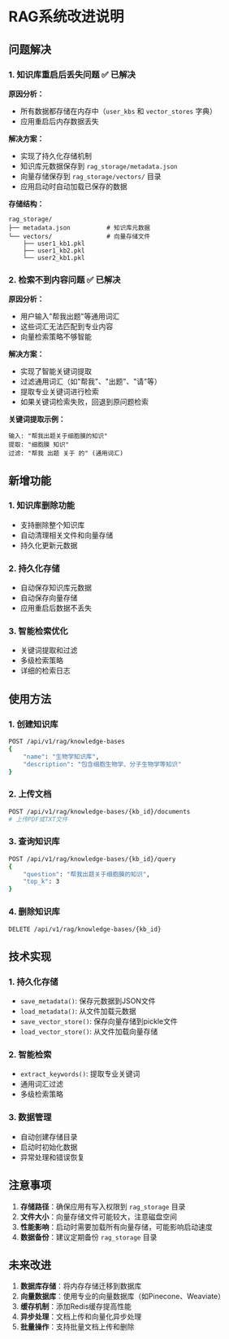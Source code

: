 # RAG系统改进说明

## 问题解决

### 1. 知识库重启后丢失问题 ✅ 已解决

**原因分析：**
- 所有数据都存储在内存中（`user_kbs` 和 `vector_stores` 字典）
- 应用重启后内存数据丢失

**解决方案：**
- 实现了持久化存储机制
- 知识库元数据保存到 `rag_storage/metadata.json`
- 向量存储保存到 `rag_storage/vectors/` 目录
- 应用启动时自动加载已保存的数据

**存储结构：**
```
rag_storage/
├── metadata.json          # 知识库元数据
└── vectors/               # 向量存储文件
    ├── user1_kb1.pkl
    ├── user1_kb2.pkl
    └── user2_kb1.pkl
```

### 2. 检索不到内容问题 ✅ 已解决

**原因分析：**
- 用户输入"帮我出题"等通用词汇
- 这些词汇无法匹配到专业内容
- 向量检索策略不够智能

**解决方案：**
- 实现了智能关键词提取
- 过滤通用词汇（如"帮我"、"出题"、"请"等）
- 提取专业关键词进行检索
- 如果关键词检索失败，回退到原问题检索

**关键词提取示例：**
```
输入: "帮我出题关于细胞膜的知识"
提取: "细胞膜 知识"
过滤: "帮我 出题 关于 的" (通用词汇)
```

## 新增功能

### 1. 知识库删除功能
- 支持删除整个知识库
- 自动清理相关文件和向量存储
- 持久化更新元数据

### 2. 持久化存储
- 自动保存知识库元数据
- 自动保存向量存储
- 应用重启后数据不丢失

### 3. 智能检索优化
- 关键词提取和过滤
- 多级检索策略
- 详细的检索日志

## 使用方法

### 1. 创建知识库
```bash
POST /api/v1/rag/knowledge-bases
{
    "name": "生物学知识库",
    "description": "包含细胞生物学、分子生物学等知识"
}
```

### 2. 上传文档
```bash
POST /api/v1/rag/knowledge-bases/{kb_id}/documents
# 上传PDF或TXT文件
```

### 3. 查询知识库
```bash
POST /api/v1/rag/knowledge-bases/{kb_id}/query
{
    "question": "帮我出题关于细胞膜的知识",
    "top_k": 3
}
```

### 4. 删除知识库
```bash
DELETE /api/v1/rag/knowledge-bases/{kb_id}
```

## 技术实现

### 1. 持久化存储
- `save_metadata()`: 保存元数据到JSON文件
- `load_metadata()`: 从文件加载元数据
- `save_vector_store()`: 保存向量存储到pickle文件
- `load_vector_store()`: 从文件加载向量存储

### 2. 智能检索
- `extract_keywords()`: 提取专业关键词
- 通用词汇过滤
- 多级检索策略

### 3. 数据管理
- 自动创建存储目录
- 启动时初始化数据
- 异常处理和错误恢复

## 注意事项

1. **存储路径**：确保应用有写入权限到 `rag_storage` 目录
2. **文件大小**：向量存储文件可能较大，注意磁盘空间
3. **性能影响**：启动时需要加载所有向量存储，可能影响启动速度
4. **数据备份**：建议定期备份 `rag_storage` 目录

## 未来改进

1. **数据库存储**：将内存存储迁移到数据库
2. **向量数据库**：使用专业的向量数据库（如Pinecone、Weaviate）
3. **缓存机制**：添加Redis缓存提高性能
4. **异步处理**：文档上传和向量化异步处理
5. **批量操作**：支持批量文档上传和删除
